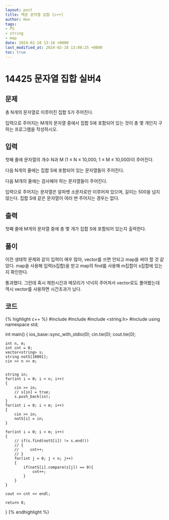 ```yaml
---
layout: post
title: 백준 문자열 집합 [c++]
author: Hun
tags:
- PS
- string
- map
date: 2024-02-18 13:18 +0800
last_modified_at: 2024-02-18 13:08:25 +0800
toc: true
---
```


# 14425 문자열 집합 실버4

## 문제
총 N개의 문자열로 이루어진 집합 S가 주어진다.

입력으로 주어지는 M개의 문자열 중에서 집합 S에 포함되어 있는 것이 총 몇 개인지 구하는 프로그램을 작성하시오.

## 입력
첫째 줄에 문자열의 개수 N과 M (1 ≤ N ≤ 10,000, 1 ≤ M ≤ 10,000)이 주어진다. 

다음 N개의 줄에는 집합 S에 포함되어 있는 문자열들이 주어진다.

다음 M개의 줄에는 검사해야 하는 문자열들이 주어진다.

입력으로 주어지는 문자열은 알파벳 소문자로만 이루어져 있으며, 길이는 500을 넘지 않는다. 집합 S에 같은 문자열이 여러 번 주어지는 경우는 없다.

## 출력
첫째 줄에 M개의 문자열 중에 총 몇 개가 집합 S에 포함되어 있는지 출력한다.

## 풀이

이전 생태학 문제와 같이 입력이 매우 많아, vector를 쓰면 안되고 map을 써야 할 것 같았다.
map을 사용해 입력(s집합)을 받고 map의 find를 사용해 m집합이 s집합에 있는지 확인한다.

통과했다. 그런데 혹시 제한시간과 메모리가 넉넉히 주어져서 vector로도 풀어봤는데 역시 vector를 사용하면 시간초과가 났다.

## 코드
{% highlight c++ %}
#include <iostream>
#include <vector>
#include <string.h>
#include <iterator>
using namespace std;

int main()
{
    ios_base::sync_with_stdio(0);
    cin.tie(0);
    cout.tie(0);
    
    int n, m;
    int cnt = 0;
    vector<string> s;
    string notS[10001];
    cin >> n >> m;


    string in;
    for(int i = 0; i < n; i++)
    {
        cin >> in;
        // s[in] = true;
        s.push_back(in);
    }    
    for(int i = 0; i < m; i++)
    {
        cin >> in;
        notS[i] = in;
    }

    for(int i = 0; i < m; i++)
    {
        // if(s.find(notS[i]) != s.end())
        // {
        //     cnt++;
        // }
        for(int j = 0; j < n; j++)
        {
            if(notS[i].compare(s[j]) == 0){
                cnt++;
            }
        }
    }

    cout << cnt << endl;

    return 0;
}
{% endhighlight %}